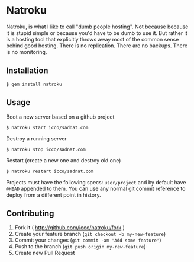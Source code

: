 # Natroku

Natroku, is what I like to call "dumb people hosting". Not because because it is stupid simple or because you'd have to be dumb to use it. But rather it is a hosting tool that explicitly throws away most of the common sense behind good hosting. There is no replication. There are no backups. There is no monitoring.

## Installation

    $ gem install natroku

## Usage

Boot a new server based on a github project

    $ natroku start icco/sadnat.com

Destroy a running server

    $ natroku stop icco/sadnat.com

Restart (create a new one and destroy old one)

    $ natroku restart icco/sadnat.com

Projects must have the following specs: `user/project` and by default have `@HEAD` appended to them. You can use any normal git commit reference to deploy from a different point in history.

## Contributing

 1. Fork it ( http://github.com/icco/natroku/fork )
 2. Create your feature branch (`git checkout -b my-new-feature`)
 3. Commit your changes (`git commit -am 'Add some feature'`)
 4. Push to the branch (`git push origin my-new-feature`)
 5. Create new Pull Request
